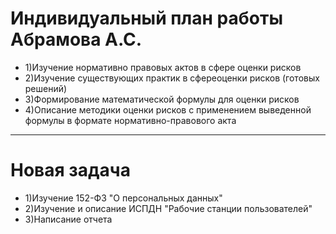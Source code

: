 # Индивидуальный план работы Абрамова А.С.
- 1)Изучение нормативно правовых актов в сфере оценки рисков
- 2)Изучение существующих практик в сфереоценки рисков (готовых решений)
- 3)Формирование математической формулы для оценки рисков
- 4)Описание методики оценки рисков с применением выведенной формулы в формате нормативно-правового акта
------------------------------------------------------------------------------------------------------------
# Новая задача 
- 1)Изучение 152-ФЗ "О персональных данных"
- 2)Изучение и описание ИСПДН "Рабочие станции пользователей"
- 3)Написание отчета
